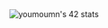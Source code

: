 <img src="https://badge.mediaplus.ma/levi/youmoumn" alt="youmoumn's 42 stats" src="https://raw.githubusercontent.com/burak-yldrm/burak-yldrm/refs/heads/main/rasengan_particles.gif">
